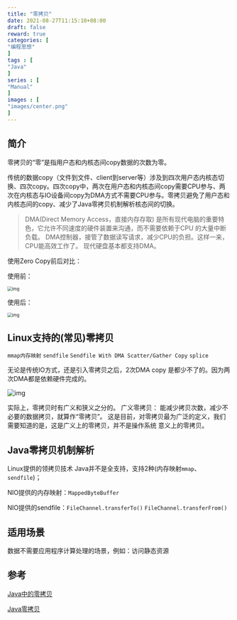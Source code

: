 ```yaml
---
title: "零拷贝"
date: 2021-08-27T11:15:10+08:00
draft: false
reward: true
categories: [
"编程思想"
]
tags : [
"Java"
]
series : [
"Manual"
]
images : [
"images/center.png"
]
---
```


[comment]: <> "# 零拷贝"

## 简介

零拷贝的“零”是指用户态和内核态间copy数据的次数为零。

传统的数据copy（文件到文件、client到server等）涉及到四次用户态内核态切换、四次copy。四次copy中，两次在用户态和内核态间copy需要CPU参与、两次在内核态与IO设备间copy为DMA方式不需要CPU参与。零拷贝避免了用户态和内核态间的copy、减少了Java零拷贝机制解析核态间的切换。

> DMA(Direct Memory Access，直接内存存取) 是所有现代电脑的重要特色，它允许不同速度的硬件装置来沟通，而不需要依赖于CPU 的大量中断负载。
> DMA控制器，接管了数据读写请求，减少CPU的负担。这样一来，CPU能高效工作了。
> 现代硬盘基本都支持DMA。

使用Zero Copy前后对比：

使用前：

<img src="https://picgo.6and.ltd/img/img_6004188927378-20210621164418998.png" alt="img" style="zoom: 67%;" />

使用后：

<img src="https://picgo.6and.ltd/img/img_6004189a09b2f-20210621164426842.png" alt="img" style="zoom:67%;" />

## Linux支持的(常见)零拷贝

`mmap内存映射`    `sendfile`    `Sendfile With DMA Scatter/Gather Copy`    `splice`

无论是传统IO方式，还是引入零拷贝之后，2次DMA copy 是都少不了的。因为两次DMA都是依赖硬件完成的。

![img](https://picgo.6and.ltd/img/img_600419521aa8e-20210621164431425.png)

实际上，零拷贝时有广义和狭义之分的。
广义零拷贝： 能减少拷贝次数，减少不必要的数据拷贝，就算作“零拷贝”。
这是目前，对零拷贝最为广泛的定义，我们需要知道的是，这是广义上的零拷贝，并不是操作系统 意义上的零拷贝。

## Java零拷贝机制解析

Linux提供的领拷贝技术 Java并不是全支持，支持2种(内存映射`mmap`、`sendfile`)；

NIO提供的内存映射：`MappedByteBuffer`

NIO提供的sendfile：`FileChannel.transferTo()` `FileChannel.transferFrom()`

## 适用场景

数据不需要应用程序计算处理的场景，例如：访问静态资源

## 参考

[Java中的零拷贝](https://zhuanlan.zhihu.com/p/78869158)

[Java零拷贝](https://www.cnblogs.com/z-sm/p/6547709.html)
